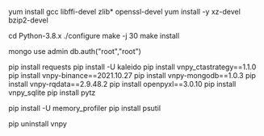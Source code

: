 yum install  gcc libffi-devel zlib* openssl-devel
yum install -y xz-devel bzip2-devel

cd Python-3.8.x
./configure
make -j 30
make install


mongo
use admin
db.auth("root","root")

pip install requests
pip install -U kaleido
pip install vnpy_ctastrategy==1.1.0
pip install vnpy-binance==2021.10.27
pip install vnpy-mongodb==1.0.3
pip install vnpy-rqdata==2.9.48.2
pip install openpyxl==3.0.10
pip install vnpy_sqlite
pip install pytz

pip install -U memory_profiler
pip install psutil

pip uninstall vnpy